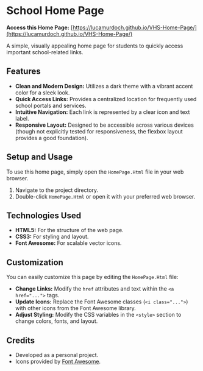 # School Home Page

**Access this Home Page:** [https://lucamurdoch.github.io/VHS-Home-Page/](https://lucamurdoch.github.io/VHS-Home-Page/)

A simple, visually appealing home page for students to quickly access important school-related links.

## Features

*   **Clean and Modern Design:** Utilizes a dark theme with a vibrant accent color for a sleek look.
*   **Quick Access Links:** Provides a centralized location for frequently used school portals and services.
*   **Intuitive Navigation:** Each link is represented by a clear icon and text label.
*   **Responsive Layout:** Designed to be accessible across various devices (though not explicitly tested for responsiveness, the flexbox layout provides a good foundation).

## Setup and Usage

To use this home page, simply open the `HomePage.Html` file in your web browser.

1.  Navigate to the project directory.
2.  Double-click `HomePage.Html` or open it with your preferred web browser.

## Technologies Used

*   **HTML5:** For the structure of the web page.
*   **CSS3:** For styling and layout.
*   **Font Awesome:** For scalable vector icons.

## Customization

You can easily customize this page by editing the `HomePage.Html` file:

*   **Change Links:** Modify the `href` attributes and text within the `<a href="...">` tags.
*   **Update Icons:** Replace the Font Awesome classes (`<i class="...">`) with other icons from the Font Awesome library.
*   **Adjust Styling:** Modify the CSS variables in the `<style>` section to change colors, fonts, and layout.

## Credits

*   Developed as a personal project.
*   Icons provided by [Font Awesome](https://fontawesome.com/).
